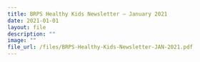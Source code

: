 ```yaml
---
title: BRPS Healthy Kids Newsletter – January 2021
date: 2021-01-01
layout: file
description: ""
image: ""
file_url: /files/BRPS-Healthy-Kids-Newsletter-JAN-2021.pdf
---
```

